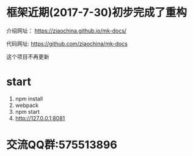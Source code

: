 # 框架近期(2017-7-30)初步完成了重构

介绍网址： https://ziaochina.github.io/mk-docs/

代码网址: https://github.com/ziaochina/mk-docs

这个项目不再更新

# start

1. npm install
2. webpack
3. npm start
4. http://127.0.0.1:8081

# 交流QQ群:575513896




